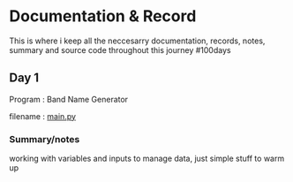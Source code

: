# Documentation & Record

This is where i keep all the neccesarry documentation, records, notes, summary and source code throughout this journey #100days
## Day 1

Program : Band Name Generator 

filename : [main.py](day_1/main.py)

### Summary/notes

working with variables and inputs to manage data, just simple stuff to warm up




